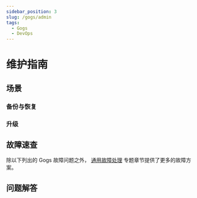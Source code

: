 ```yaml
---
sidebar_position: 3
slug: /gogs/admin
tags:
  - Gogs
  - DevOps
---
```


# 维护指南

## 场景

### 备份与恢复

### 升级

## 故障速查

除以下列出的 Gogs 故障问题之外， [通用故障处理](../troubleshooting) 专题章节提供了更多的故障方案。 

## 问题解答